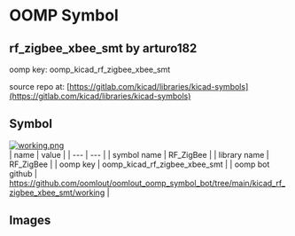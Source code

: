 # OOMP Symbol  
## rf_zigbee_xbee_smt  by arturo182  
  
oomp key: oomp_kicad_rf_zigbee_xbee_smt  
  
source repo at: [https://gitlab.com/kicad/libraries/kicad-symbols](https://gitlab.com/kicad/libraries/kicad-symbols)  
## Symbol  
  
[![working.png](working_600.png)](working.png)  
| name | value | 
| --- | --- | 
| symbol name | RF_ZigBee | 
| library name | RF_ZigBee | 
| oomp key | oomp_kicad_rf_zigbee_xbee_smt | 
| oomp bot github | https://github.com/oomlout/oomlout_oomp_symbol_bot/tree/main/kicad_rf_zigbee_xbee_smt/working | 
## Images  
